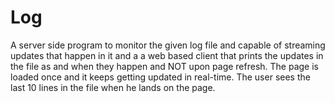 # Log
A server side program to monitor the given log file and capable of streaming updates that happen in it and a a web based client that prints the updates in the file as and when they happen and NOT upon page refresh. 
The page is loaded once and it keeps getting updated in real-time. The user sees the last 10 lines in the file when he lands on the page.
